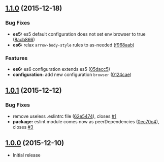 <a name="1.1.0"></a>
## [1.1.0](https://github.com/5im0n/eslint-config-pouloum/compare/v1.0.1...v1.1.0) (2015-12-18)


### Bug Fixes

* **es5:** es5 default configuration does not set env browser to true ([8acb866](https://github.com/5im0n/eslint-config-pouloum/commit/8acb866))
* **es6:** relax `arrow-body-style` rules to as-needed ([f968aab](https://github.com/5im0n/eslint-config-pouloum/commit/f968aab))

### Features

* **es6:** es6 configuration extends es5 ([05dacc5](https://github.com/5im0n/eslint-config-pouloum/commit/05dacc5))
* **configuration:** add new configuration `browser` ([0124cae](https://github.com/5im0n/eslint-config-pouloum/commit/0124cae))



<a name="1.0.1"></a>
## [1.0.1](https://github.com/5im0n/eslint-config-pouloum/compare/v1.0.0...v1.0.1) (2015-12-12)


### Bug Fixes

* remove useless .eslintrc file ([62e5474](https://github.com/5im0n/eslint-config-pouloum/commit/62e5474)), closes [#1](https://github.com/5im0n/eslint-config-pouloum/issues/1)
* **package:** eslint module comes now as peerDependencies ([0ec70c4](https://github.com/5im0n/eslint-config-pouloum/commit/0ec70c4)), closes [#3](https://github.com/5im0n/eslint-config-pouloum/issues/3)



<a name="1.0.0"></a>
## [1.0.0](https://github.com/5im0n/eslint-config-pouloum/releases/tag/v1.0.0) (2015-12-10)

- Initial release
